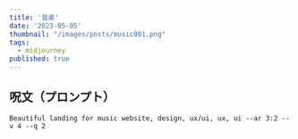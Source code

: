 ```yaml
---
title: '音楽'
date: '2023-05-05'
thumbnail: "/images/posts/music001.png"
tags:
  - midjourney
published: true
---
```


## 呪文（プロンプト）
```
Beautiful landing for music website, design, ux/ui, ux, ui --ar 3:2 --v 4 --q 2
```